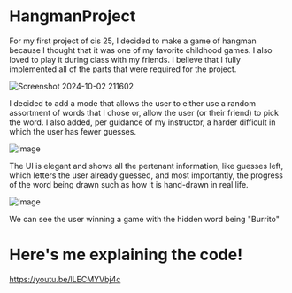# HangmanProject
For my first project of cis 25, I decided to make a game of hangman because I thought that it was one of my favorite childhood games. I also loved to play it during 
class with my friends. I believe that I fully implemented all of the parts that were required for the project.


![Screenshot 2024-10-02 211602](https://github.com/user-attachments/assets/2360afed-aa8a-44f4-a1b9-5ffa738db080)

I decided to add a mode that allows the user to either use a random assortment of words that I chose or, allow the user (or their friend) to pick the word.
I also added, per guidance of my instructor, a harder difficult in which the user has fewer guesses.


![image](https://github.com/user-attachments/assets/430a6e12-7bbc-4d71-918c-631d36eeb174)

The UI is elegant and shows all the pertenant information, like guesses left, which letters the user already guessed, and most importantly, the progress of the word being drawn such as how it is hand-drawn in real life.


![image](https://github.com/user-attachments/assets/755dfdee-2e7a-4862-8f23-519b28d2cc37)

We can see the user winning a game with the hidden word being "Burrito"


# Here's me explaining the code!

https://youtu.be/lLECMYVbj4c
